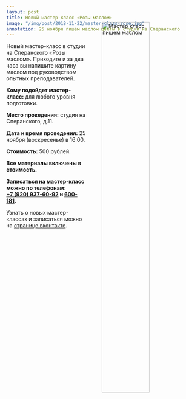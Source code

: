 ```yaml
---
layout: post
title: Новый мастер-класс «Розы маслом»
image: "/img/post/2018-11-22/master-class-rose.jpg"
annotation: 25 ноября пишем маслом цветы в студии на Сперанского
---
```

<img src="{{ site.baseurl }}/img/post/2018-11-22/master-class-rose.jpg" alt="Мастер класс пишем маслом" style="width: 50%;margin: -55px 0 20px 40px;float: right;">
<p>Новый мастер-класс в студии на Сперанского «Розы маслом». Приходите и за два часа вы напишите картину маслом под руководством опытных преподавателей.</p>
<p><span style="font-weight: bold;">Кому подойдет мастер-класс:</span> для любого уровня подготовки.</p>
<p><span style="font-weight: bold;">Место проведения:</span> студия на Сперанского, д.11. </p>
<p><span style="font-weight: bold;">Дата и время проведения:</span> 25 ноября (воскресенье) в 16:00.</p>
<p><span style="font-weight: bold;">Стоимость:</span> 500 рублей.</p>
<p style="font-weight: bold;">Все материалы включены в стоимость.</p>

<p style="font-weight: bold;">Записаться на мастер-класс можно по телефонам: <br/> <a href="tel:+79209376092">+7 (920) 937-60-92</a> и <a href="tel:+600181">600-181</a>.</p>
<p>Узнать о новыx мастер-классах и записаться можно на <a href="https://vk.com/public152576072" target="_blank" rel="noreferrer noopener nofollow">странице вконтакте</a>.</p>



